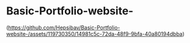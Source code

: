 # Basic-Portfolio-website-

(https://github.com/Hepsibav/Basic-Portfolio-website-/assets/119730350/14981c5c-72da-48f9-9bfa-40a80194dbba)
